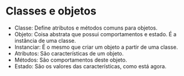 # Classes e objetos

- Classe: Define atributos e métodos comuns para objetos.
- Objeto: Coisa abstrata que possui comportamentos e estado. É a instância de uma classe.
- Instanciar: É o mesmo que criar um objeto a partir de uma classe.
- Atributos: São características de um objeto.
- Métodos: São comportamentos deste objeto.
- Estado: São os valores das características, como está agora.